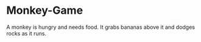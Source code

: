 # Monkey-Game
A monkey is hungry and needs food. It grabs bananas above it and dodges rocks as it runs.
